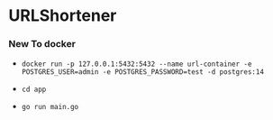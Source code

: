 # URLShortener

### New To docker

- `
docker run -p 127.0.0.1:5432:5432 --name url-container -e POSTGRES_USER=admin -e POSTGRES_PASSWORD=test -d postgres:14
`

- `cd app`
- `go run main.go`
